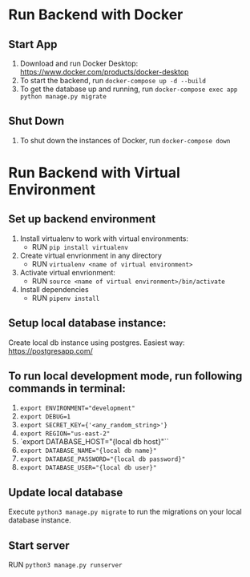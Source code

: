 # Run Backend with Docker

## Start App
1. Download and run Docker Desktop: https://www.docker.com/products/docker-desktop
2. To start the backend, run `docker-compose up -d --build`
3. To get the database up and running, run `docker-compose exec app python manage.py migrate`

## Shut Down
1. To shut down the instances of Docker, run `docker-compose down`

# Run Backend with Virtual Environment

## Set up backend environment
1. Install virtualenv to work with virtual environments:
      - RUN `pip install virtualenv`
2. Create virtual envrionment in any directory
      - RUN `virtualenv <name of virtual environment>`
3. Activate virtual envrionment:
      - RUN `source <name of virtual environment>/bin/activate`
4. Install dependencies
      - RUN `pipenv install`

## Setup local database instance:
Create local db instance using postgres. Easiest way: https://postgresapp.com/

## To run local development mode, run following commands in terminal:
1. `export ENVIRONMENT="development"`
2. `export DEBUG=1`
3. `export SECRET_KEY={'<any_random_string>'}`
4. `export REGION="us-east-2"`
5. `export DATABASE_HOST="{local db host}"``
6. `export DATABASE_NAME="{local db name}"`
7. `export DATABASE_PASSWORD="{local db password}"`
8. `export DATABASE_USER="{local db user}"`

## Update local database
Execute `python3 manage.py migrate` to run the migrations on your local database instance.

## Start server
RUN `python3 manage.py runserver`

